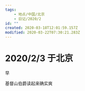 ```yaml
---
tags:
    - 地点/中国/北京
    - 日记/2020/2
id: ""
created: 2020-03-18T12:01:59.157Z
modified: 2020-03-22T07:30:21.283Z
---
```


# 2020/2/3 于北京

<!-- @timer "date":"Mon Feb 03 2020 09:20:50 GMT+0800 (CST)" -->

早

<!-- @timer "date":"Mon Feb 03 2020 18:53:49 GMT+0800 (CST)","duration":"about 10 hours" -->

基督山伯爵读起来确实爽
